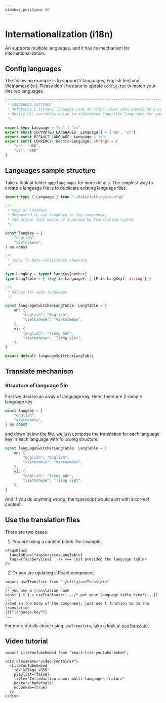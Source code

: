```yaml
---
sidebar_position: 60
---
```


# Internationalization (i18n)

Ari supports multiple languages, and it has its mechanism for internationalization.

## Config languages

The following example is to support 2 languages, English (en) and Vietnamese (vi). Please don't hesitate to update `config.tsx` to match your desired languages.

```ts title="/app/data/settings/config.tsx"
/******************************************************************************
 * LANGUAGES SETTINGS
 * Reference 2 letters language code at https://www.iban.com/country-codes
 * Modify all variables below to add/remove supported languages for your site
 */

export type Language = "en" | "vi"
export const SUPPORTED_LANGUAGES: Language[] = ["en", "vi"]
export const DEFAULT_LANGUAGE: Language = "en"
export const CURRENCY: Record<Language, string> = {
	"en": "USD",
	"vi": "VND"
}
```

## Languages sample structure

Take a look at folder `app/languages` for more details. The simplest way to create a language file is to duplicate existing language files.

```ts title="/app/languages/languageSwitcherLangTable.ts"
import type { Language } from "~/data/settings/config"

/**
 * Keys or langKeys
 * Recommend to use langKeys in the component,
 * the actual text would be supplied by translation system
 */

const langKey = [
	"english",
	"vietnamese",
] as const

/**
 * Types to data consistency checking
 */

type LangKey = typeof langKey[number]
type LangTable = { [key in Language]: { [P in LangKey]: string } }

/**
 * Values for each languages
 */

const languageSwitcherLangTable: LangTable = {
	en: {
		"english": "English",
		"vietnamese": "Vietnamese",
	},
	vi: {
		"english": "Tiếng Anh",
		"vietnamese": "Tiếng Việt",
	},
}

export default languageSwitcherLangTable
```

## Translate mechanism

### Structure of language file

First we declare an array of language key. Here, there are 2 sample language key

```ts
const langKey = [
	"english",
	"vietnamese",
] as const
```

and down below the file, we just compose the translation for each language key in each language with following structure:

```ts
const languageSwitcherLangTable: LangTable = {
	en: {
		"english": "English",
		"vietnamese": "Vietnamese",
	},
	vi: {
		"english": "Tiếng Anh",
		"vietnamese": "Tiếng Việt",
	},
}
```

And if you do anything wrong, the typescript would alert with incorrect content.

## Use the translation files

There are two cases:

1. You are using a content block. For example,

  ```tsx
  <FaqsBlock
    langTable={faqsServicesLangTable}
    faqs={faqsServices}   // <== just provided the language table>
  />
  ```

2. Or you are updating a React component.

  ```tsx
  import useTranslate from "~/utils/useTranslate"
  ...
  // you use a translation hook
  const { t } = useTranlsate([.../* put your language table here*/...])
  ...
  //and in the body of the component, just use t function to do the translation
  {t("language-key")}
  ...
  ```

  For more details about using `useTranslate`, take a look at [useTranslate](../advanced-guides/useTranslate).

  
## Video tutorial

```mdx-code-block
import LiteYouTubeEmbed from 'react-lite-youtube-embed';

<div className="video-container">
  <LiteYouTubeEmbed
    id="X8T4qx_VO50"
    playlist={false}
    title="Introduction about multi-languages feature"
    poster="hqdefault"
    noCookie={true}
  />
</div>
```
